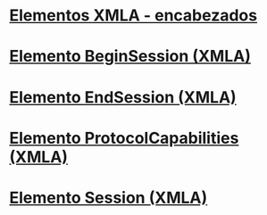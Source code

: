 # [Elementos XMLA - encabezados](xml-elements-headers.md)

# [Elemento BeginSession (XMLA)](beginsession-element-xmla.md)
# [Elemento EndSession (XMLA)](endsession-element-xmla.md)
# [Elemento ProtocolCapabilities (XMLA)](protocolcapabilities-element-xmla.md)
# [Elemento Session (XMLA)](session-element-xmla.md)
